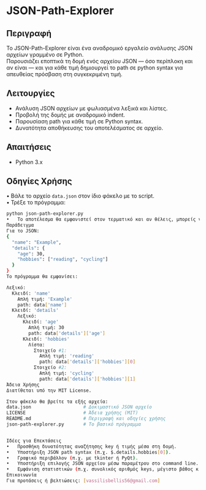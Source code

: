 # JSON-Path-Explorer

## Περιγραφή
Το JSON-Path-Explorer είναι ένα αναδρομικό εργαλείο ανάλυσης JSON αρχείων γραμμένο σε Python.  
Παρουσιάζει εποπτικά τη δομή ενός αρχείου JSON — όσο περίπλοκη και αν είναι — και για κάθε τιμή δημιουργεί το path σε python syntax για απευθείας πρόσβαση στη συγκεκριμένη τιμή.

## Λειτουργίες
- Ανάλυση JSON αρχείων με φωλιασμένα λεξικά και λίστες.
- Προβολή της δομής με αναδρομικό indent.
- Παρουσίαση path για κάθε τιμή σε Python syntax.
- Δυνατότητα αποθήκευσης του αποτελέσματος σε αρχείο.

## Απαιτήσεις
- Python 3.x

## Οδηγίες Χρήσης
•	Βάλε το αρχείο `data.json` στον ίδιο φάκελο με το script.  
•	Τρέξε το πρόγραμμα:
```bash
python json-path-explorer.py
•	Το αποτέλεσμα θα εμφανιστεί στον τερματικό και αν θέλεις, μπορείς να το αποθηκεύσεις σε αρχείο.
Παράδειγμα
Για το JSON:
{
  "name": "Example",
  "details": {
    "age": 30,
    "hobbies": ["reading", "cycling"]
  }
}
To πρόγραμμα θα εμφανίσει:

Λεξικό:
  Κλειδί: 'name'
    Απλή τιμή: 'Example'
    path: data['name']
  Κλειδί: 'details'
    Λεξικό:
      Κλειδί: 'age'
        Απλή τιμή: 30
        path: data['details']['age']
      Κλειδί: 'hobbies'
        Λίστα:
          Στοιχείο #1:
            Απλή τιμή: 'reading'
            path: data['details']['hobbies'][0]
          Στοιχείο #2:
            Απλή τιμή: 'cycling'
            path: data['details']['hobbies'][1]
Άδεια Χρήσης
Διατίθεται υπό την MIT License.

Στον φάκελο θα βρείτε τα εξής αρχεία:
data.json                   # Δοκιμαστικό JSON αρχείο
LICENSE                     # Άδεια χρήσης (MΙΤ)
README.md                   # Περιγραφή και οδηγίες χρήσης
json-path-explorer.py       # Το βασικό πρόγραμμα


Ιδέες για Επεκτάσεις
•	Προσθήκη δυνατότητας αναζήτησης key ή τιμής μέσα στη δομή.
•	Υποστήριξη JSON path syntax (π.χ. $.details.hobbies[0]).
•	Γραφικό περιβάλλον (π.χ. με tkinter ή PyQt).
•	Υποστήριξη επιλογής JSON αρχείου μέσω παραμέτρου στο command line.
•	Εμφάνιση στατιστικών (π.χ. συνολικός αριθμός keys, μέγιστο βάθος κ.ά.)
Επικοινωνία
Για προτάσεις ή βελτιώσεις: [vassilisbellis56@gmail.com]
